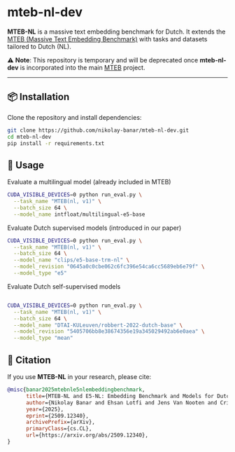 # mteb-nl-dev

**MTEB-NL** is a massive text embedding benchmark for Dutch.
It extends the [MTEB (Massive Text Embedding Benchmark)](https://github.com/embeddings-benchmark/mteb) with tasks and datasets tailored to Dutch (NL).  

⚠️ **Note**: This repository is temporary and will be deprecated once **mteb-nl-dev** is incorporated into the main [MTEB](https://github.com/embeddings-benchmark/mteb) project.

---

## 📦 Installation

Clone the repository and install dependencies:

```bash
git clone https://github.com/nikolay-banar/mteb-nl-dev.git
cd mteb-nl-dev
pip install -r requirements.txt
```
## 🚀 Usage
Evaluate a multilingual model (already included in MTEB)
```bash
CUDA_VISIBLE_DEVICES=0 python run_eval.py \
  --task_name "MTEB(nl, v1)" \
  --batch_size 64 \
  --model_name intfloat/multilingual-e5-base

```
Evaluate Dutch supervised models (introduced in our paper)
```bash
CUDA_VISIBLE_DEVICES=0 python run_eval.py \
  --task_name "MTEB(nl, v1)" \
  --batch_size 64 \
  --model_name "clips/e5-base-trm-nl" \
  --model_revision "0645a0c0cbe062c6fc396e54ca6cc5689eb6e79f" \
  --model_type "e5"

```

Evaluate Dutch self-supervised models
```bash

CUDA_VISIBLE_DEVICES=0 python run_eval.py \
  --task_name "MTEB(nl, v1)" \
  --batch_size 64 \
  --model_name "DTAI-KULeuven/robbert-2022-dutch-base" \
  --model_revision "5405706bb8e38674356e19a345029492ab6e0aea" \
  --model_type "mean" 

```
## 📖 Citation
If you use **MTEB-NL** in your research, please cite:
```bibtex
@misc{banar2025mtebnle5nlembeddingbenchmark,
      title={MTEB-NL and E5-NL: Embedding Benchmark and Models for Dutch}, 
      author={Nikolay Banar and Ehsan Lotfi and Jens Van Nooten and Cristina Arhiliuc and Marija Kliocaite and Walter Daelemans},
      year={2025},
      eprint={2509.12340},
      archivePrefix={arXiv},
      primaryClass={cs.CL},
      url={https://arxiv.org/abs/2509.12340}, 
}
```